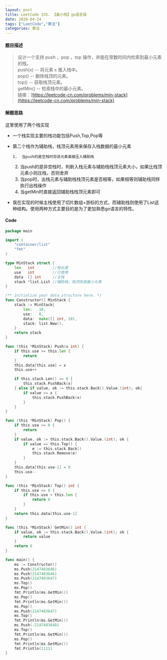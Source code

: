 ```yaml
---
layout: post
title: LeetCode 155. 【最小栈】go语言版
date: 2020-04-24
tags: ["LeetCode","算法"]
categories: 算法
---
```


<!-- wp:heading {"level":4} -->

#### 题目描述

<!-- /wp:heading -->

> 设计一个支持 push ，pop ，top 操作，并能在常数时间内检索到最小元素的栈。  
> push(x) -- 将元素 x 推入栈中。  
> pop()&nbsp;-- 删除栈顶的元素。  
> top()&nbsp;-- 获取栈顶元素。  
> getMin() -- 检索栈中的最小元素。  
> 链接：[https://leetcode-cn.com/problems/min-stack](https://leetcode-cn.com/problems/min-stack)

<!-- wp:heading {"level":4} -->

#### 解题思路

<!-- /wp:heading -->

<!-- wp:paragraph -->

这里使用了两个栈实现

<!-- /wp:paragraph -->

<!-- wp:list -->

*   一个栈实现主要的栈功能包括Push,Top,Pop等
*   第二个栈作为辅助栈，栈顶元素用来保存入栈数据的最小元素

        1.  当push的是空栈时将该元素直接压入辅助栈
    2.  当push的是非空栈时，判断入栈元素与辅助栈栈顶元素大小，如果比栈顶元素小则压栈，否则舍弃
    3.  当pop时，出栈元素与辅助栈栈顶元素是否相等，如果相等则辅助栈同样执行出栈操作
    4.  当getMin时直接返回辅助栈栈顶元素即可
*   我在实现的时候主栈使用了切片数组+游标的方式，而辅助栈则使用了List这种结构。使用两种方式主要目的是为了更加熟悉go语言的特性。
<!-- /wp:list -->

<!-- wp:heading {"level":4} -->

#### Code

<!-- /wp:heading -->

```go
package main

import (
	"container/list"
	"fmt"
)

type MinStack struct {
	len   int        //栈长度
	use   int        //已使用
	data  [] int     //主栈
	stack *list.List //辅助栈，栈顶存放最小元素
}

/** initialize your data structure here. */
func Constructor() MinStack {
	stack := MinStack{
		len:   10,
		use:   0,
		data:  make([] int, 10),
		stack: list.New(),
	}
	return stack
}

func (this *MinStack) Push(x int) {
	if this.use >= this.len {
		return
	}
	this.data[this.use] = x
	this.use++

	if this.stack.Len() == 0 {
		this.stack.PushBack(x)
	} else if value, ok := this.stack.Back().Value.(int); ok{
		if value >= x {
			this.stack.PushBack(x)
		}
	}
}

func (this *MinStack) Pop() {
	if this.use <= 0 {
		return
	}
	if value, ok := this.stack.Back().Value.(int); ok {
		if value == this.Top() {
			e := this.stack.Back()
			this.stack.Remove(e)
		}
	}
	this.data[this.use-1] = 0
	this.use--
}

func (this *MinStack) Top() int {
	if this.use <= 0 {
		if this.use > this.len {
			return 0
		}
	}
	return this.data[this.use-1]
}

func (this *MinStack) GetMin() int {
	if value, ok := this.stack.Back().Value.(int); ok {
		return value
	}
	return 0
}

func main() {
	ms := Constructor()
	ms.Push(2147483646)
	ms.Push(2147483646)
	ms.Push(2147483647)
	ms.Top()
	ms.Pop()
	fmt.Println(ms.GetMin())
	ms.Pop()
	fmt.Println(ms.GetMin())
	ms.Pop()
	ms.Push(2147483647)
	ms.Top()
	fmt.Println(ms.GetMin())
	ms.Push(-2147483648)
	ms.Top()
	fmt.Println(ms.GetMin())
	ms.Pop()
	fmt.Println(ms.GetMin())
	fmt.Println(1111)
}
```
<!-- /wp:urvanov-syntax-highlighter/code-block -->